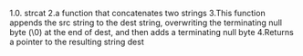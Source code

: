 1.0. strcat
2.a function that concatenates two strings
3.This function appends the src string to the dest string, overwriting the terminating null byte (\0) at the end of dest, and then adds a terminating null byte
4.Returns a pointer to the resulting string dest

